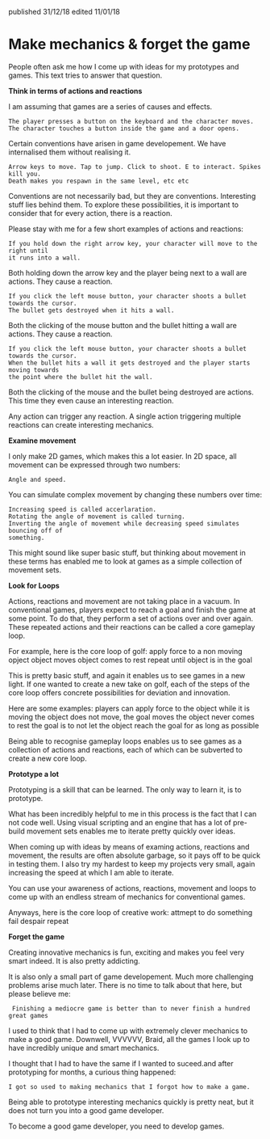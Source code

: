 published 31/12/18
edited 11/01/18

# Make mechanics & forget the game

People often ask me how I come up with ideas for my prototypes and games.
This text tries to answer that question.

**Think in terms of actions and reactions**

I am assuming that games are a series of causes and effects.

 	The player presses a button on the keyboard and the character moves. 
 	The character touches a button inside the game and a door opens.

Certain conventions have arisen in game developement. 
We have internalised them without realising it.
 
	Arrow keys to move. Tap to jump. Click to shoot. E to interact. Spikes kill you. 
	Death makes you respawn in the same level, etc etc

Conventions are not necessarily bad, but they are conventions. 
Interesting stuff lies behind them.
To explore these possibilities, it is important to consider that for every action, there is a reaction.

Please stay with me for a few short examples of actions and reactions:

	If you hold down the right arrow key, your character will move to the right until 
	it runs into a wall.

Both holding down the arrow key and the player being next to a wall are actions. 
They cause a reaction.

	If you click the left mouse button, your character shoots a bullet towards the cursor. 
	The bullet gets destroyed when it hits a wall.
  
Both the clicking of the mouse button and the bullet hitting a wall are actions. 
They cause a reaction.

	If you click the left mouse button, your character shoots a bullet towards the cursor. 
	When the bullet hits a wall it gets destroyed and the player starts moving towards 
	the point where the bullet hit the wall.
  
 Both the clicking of the mouse and the bullet being destroyed are actions. This time they even cause an interesting reaction.
  
Any action can trigger any reaction.
A single action triggering multiple reactions can create interesting mechanics.

**Examine movement**


I only make 2D games, which makes this a lot easier.
In 2D space, all movement can be expressed through two numbers:
  	
	Angle and speed.
  
 You can simulate complex movement by changing these numbers over time:

	Increasing speed is called accerlaration.
	Rotating the angle of movement is called turning.
	Inverting the angle of movement while decreasing speed simulates bouncing off of 
	something.
  
This might sound like super basic stuff, but thinking about movement in these terms has enabled me to look at games as a simple collection of movement sets.
  

**Look for Loops**

Actions, reactions and movement are not taking place in a vacuum. 
In conventional games, players expect to reach a goal and finish the game at some point. 
To do that, they perform a set of actions over and over again.
These repeated actions and their reactions can be called a core gameplay loop.
  
For example, here is the core loop of golf:
	apply force to a non moving opject
	object moves
	object comes to rest
	repeat until object is in the goal
    
This is pretty basic stuff, and again it enables us to see games in a new light.
If one wanted to create a new take on golf, each of the steps of the core loop offers 
concrete possibilities for deviation and innovation.

Here are some examples:
	players can apply force to the object while it is moving
	the object does not move, the goal moves
	the object never comes to rest
	the goal is to not let the object reach the goal for as long as possible
    
Being able to recognise gameplay loops enables us to see games as a collection of actions and reactions, each of which can be subverted to create a new core loop.


**Prototype a lot**

Prototyping is a skill that can be learned.
The only way to learn it, is to prototype.
  
What has been incredibly helpful to me in this process is the fact that I can not code well.
Using visual scripting and an engine that has a lot of pre-build movement sets enables me to iterate pretty quickly over ideas.

When coming up with ideas by means of examing actions, reactions and movement, the results are often absolute garbage, so it pays off to be quick in testing them.
I also try my hardest to keep my projects very small, again increasing the speed at which I am able to iterate.

You can use your awareness of actions, reactions, movement and loops to come up with an endless stream of mechanics for conventional games. 
  
 Anyways, here is the core loop of creative work:
	attmept to do something
	fail
	despair
	repeat
  
**Forget the game**

Creating innovative mechanics is fun, exciting and makes you feel very smart indeed.
It is also pretty addicting.
  
It is also only a small part of game developement.
Much more challenging problems arise much later.
There is no time to talk about that here, but please believe me:

	 Finishing a mediocre game is better than to never finish a hundred great games

 I used to think that I had to come up with extremely clever mechanics to make a good game.
 Downwell, VVVVVV, Braid, all the games I look up to have incredibly unique and smart mechanics. 

I thought that I had to have the same if I wanted to suceed.and after prototyping for months, a curious thing happened:
  
	I got so used to making mechanics that I forgot how to make a game.
  
Being able to prototype interesting mechanics quickly is pretty neat, but it does not turn you into a good game developer.

To become a good game developer, you need to develop games.
  
